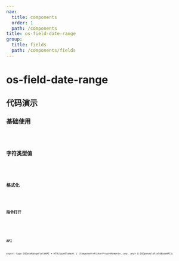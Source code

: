 ```yaml
---
nav:
  title: components
  order: 1
  path: /components
title: os-field-date-range
group:
  title: fields
  path: /components/fields
---
```


# os-field-date-range

## 代码演示

### 基础使用

<code src="../demos/field-date-range/simple.tsx" />

### 字符类型值

<code src="../demos/field-date-range/string-value.tsx" />

### 格式化

<code src="../demos/field-date-range/format.tsx" />

### 指令打开

<code src="../demos/field-date-range/open.tsx" />

<API exports='["Settings"]' src="../components/fields/date-range.tsx"></API>

### API

`export type OSDateRangeFieldAPI = HTMLSpanElement | (Component<PickerProps<Moment>, any, any> & OSOpenableFieldBaseAPI);`
